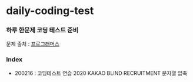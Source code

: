 # daily-coding-test

### 하루 한문제 코딩 테스트 준비
문제 출처 : [프로그래머스](https://programmers.co.kr/)

### Index
- 200216 : 코딩테스트 연습 2020 KAKAO BLIND RECRUITMENT 문자열 압축
